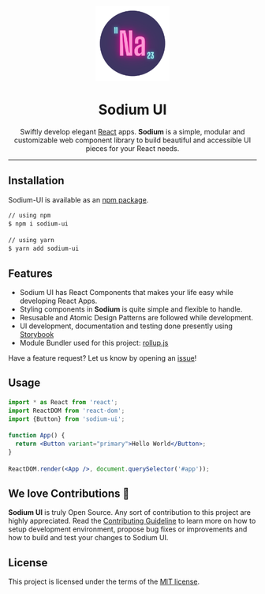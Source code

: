 <p align="center">
  <a href="https://github.com/sohamsshah/sodium-ui" rel="noopener" target="_blank"><img width="150" src="./public/sodium.png" alt="Material-UI logo"></a></p>
</p>

<h1 align="center"><b>Sodium UI</b></h1>

<div align="center">

Swiftly develop elegant [React](https://reactjs.org/) apps. **Sodium**  is a simple, modular and customizable web component library to build beautiful and accessible UI pieces for your React needs.

<!-- [![license](https://img.shields.io/badge/license-MIT-blue.svg)](https://github.com/sohamsshah/sodium-ui/blob/master/LICENSE) -->

</div>

---

## **Installation** 

Sodium-UI is available as an [npm package](https://www.npmjs.com/package/sodium-ui).

```sh
// using npm
$ npm i sodium-ui

// using yarn
$ yarn add sodium-ui
```

## **Features**
* Sodium UI has React Components that makes your life easy while developing React Apps.
* Styling components in **Sodium** is quite simple and flexible to handle.
* Resusable and Atomic Design Patterns are followed while development.
* UI development, documentation and testing done presently using [Storybook](https://storybook.js.org/)
* Module Bundler used for this project: [rollup.js](https://rollupjs.org/) 

Have a feature request? Let us know by opening an [issue](https://github.com/sohamsshah/sodium-ui/issues)!

## **Usage** 

```jsx
import * as React from 'react';
import ReactDOM from 'react-dom';
import {Button} from 'sodium-ui';

function App() {
  return <Button variant="primary">Hello World</Button>;
}

ReactDOM.render(<App />, document.querySelector('#app'));
```

## **We love Contributions** 💖
**Sodium UI** is truly Open Source. Any sort of contribution to this project are highly appreciated. Read the [Contributing Guideline](/CONTRIBUTING.md) to learn more on how to setup development environment, propose bug fixes or improvements and how to build and test your changes to Sodium UI.


## **License** 

This project is licensed under the terms of the
[MIT license](/LICENSE).




